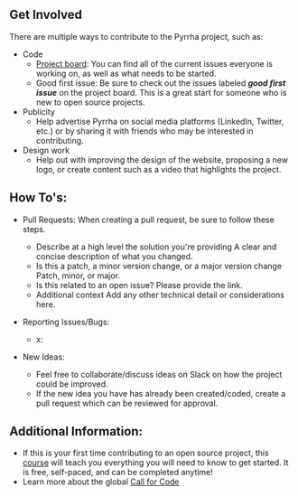## Get Involved

There are multiple ways to contribute to the Pyrrha project, such as: 

- Code
   - [Project board](https://github.com/orgs/Pyrrha-Platform/projects/1): You can find all of the current issues everyone is working on, as well as what needs to be started. 
   - Good first issue: Be sure to check out the issues labeled ***good first issue*** on the project board. This is a great start for someone who is new to open source projects. 
- Publicity
   - Help advertise Pyrrha on social media platforms (LinkedIn, Twitter, etc.) or by sharing it with friends who may be interested in contributing. 
- Design work
   - Help out with improving the design of the website, proposing a new logo, or create content such as a video that highlights the project. 

## How To's:
- Pull Requests: When creating a pull request, be sure to follow these steps. 
   - Describe at a high level the solution you're providing A clear and concise description of what you changed.
   - Is this a patch, a minor version change, or a major version change Patch, minor, or major.
   - Is this related to an open issue? Please provide the link.
   - Additional context Add any other technical detail or considerations here.
   
- Reporting Issues/Bugs: 
   - x: 
- New Ideas:
   - Feel free to collaborate/discuss ideas on Slack on how the project could be improved. 
   - If the new idea you have has already been created/coded, create a pull request which can be reviewed for approval. 

## Additional Information:
- If this is your first time contributing to an open source project, this [course](https://cognitiveclass.ai/courses/introduction-to-open-source) will teach you everything you will need to know to get started. It is free, self-paced, and can be completed anytime!
- Learn more about the global [Call for Code](https://callforcode.org/)
